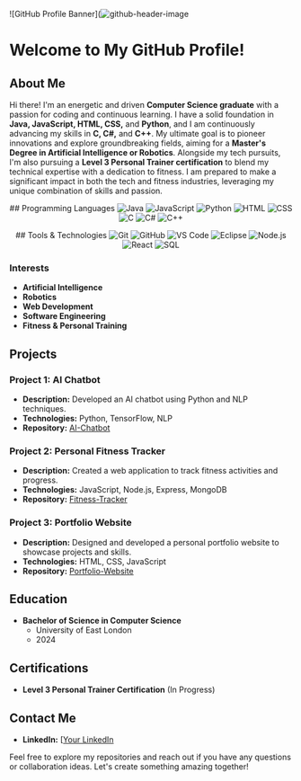 ![GitHub Profile Banner](![github-header-image](https://github.com/GCBlake/GCBlake/assets/128646190/b1c0100b-3006-404a-85d7-fc769c1f353b)

# Welcome to My GitHub Profile!

## About Me

Hi there! I'm an energetic and driven **Computer Science graduate** with a passion for coding and continuous learning. I have a solid foundation in **Java, JavaScript, HTML, CSS,** and **Python**, and I am continuously advancing my skills in **C, C#,** and **C++**.
My ultimate goal is to pioneer innovations and explore groundbreaking fields, aiming for a **Master's Degree in Artificial Intelligence or Robotics**. Alongside my tech pursuits, I'm also pursuing a **Level 3 Personal Trainer certification** to blend my technical expertise with a dedication to fitness.
I am prepared to make a significant impact in both the tech and fitness industries, leveraging my unique combination of skills and passion.

<p align="center">
  ## Programming Languages
  <img src="https://img.shields.io/badge/Java-ED8B00?style=for-the-badge&logo=java&logoColor=white" alt="Java">
  <img src="https://img.shields.io/badge/JavaScript-F7DF1E?style=for-the-badge&logo=javascript&logoColor=black" alt="JavaScript">
  <img src="https://img.shields.io/badge/Python-3776AB?style=for-the-badge&logo=python&logoColor=white" alt="Python">
  <img src="https://img.shields.io/badge/HTML5-E34F26?style=for-the-badge&logo=html5&logoColor=white" alt="HTML">
  <img src="https://img.shields.io/badge/CSS3-1572B6?style=for-the-badge&logo=css3&logoColor=white" alt="CSS">
  <img src="https://img.shields.io/badge/C-00599C?style=for-the-badge&logo=c&logoColor=white" alt="C">
  <img src="https://img.shields.io/badge/C%23-239120?style=for-the-badge&logo=c-sharp&logoColor=white" alt="C#">
  <img src="https://img.shields.io/badge/C++-00599C?style=for-the-badge&logo=c%2B%2B&logoColor=white" alt="C++">
  </p>

<p align="center">
  ## Tools & Technologies
  <img src="https://img.shields.io/badge/Git-F05032?style=for-the-badge&logo=git&logoColor=white" alt="Git">
  <img src="https://img.shields.io/badge/GitHub-181717?style=for-the-badge&logo=github&logoColor=white" alt="GitHub">
  <img src="https://img.shields.io/badge/VS%20Code-007ACC?style=for-the-badge&logo=visual-studio-code&logoColor=white" alt="VS Code">
  <img src="https://img.shields.io/badge/Eclipse-2C2255?style=for-the-badge&logo=eclipse&logoColor=white" alt="Eclipse">
  <img src="https://img.shields.io/badge/Node.js-339933?style=for-the-badge&logo=nodedotjs&logoColor=white" alt="Node.js">
  <img src="https://img.shields.io/badge/React-20232A?style=for-the-badge&logo=react&logoColor=61DAFB" alt="React">
  <img src="https://img.shields.io/badge/SQL-4479A1?style=for-the-badge&logo=sql&logoColor=white" alt="SQL">
</p>

### Interests
- **Artificial Intelligence**
- **Robotics**
- **Web Development**
- **Software Engineering**
- **Fitness & Personal Training**

## Projects

### Project 1: AI Chatbot
- **Description:** Developed an AI chatbot using Python and NLP techniques.
- **Technologies:** Python, TensorFlow, NLP
- **Repository:** [AI-Chatbot](https://github.com/yourusername/AI-Chatbot)

### Project 2: Personal Fitness Tracker
- **Description:** Created a web application to track fitness activities and progress.
- **Technologies:** JavaScript, Node.js, Express, MongoDB
- **Repository:** [Fitness-Tracker](https://github.com/yourusername/Fitness-Tracker)

### Project 3: Portfolio Website
- **Description:** Designed and developed a personal portfolio website to showcase projects and skills.
- **Technologies:** HTML, CSS, JavaScript
- **Repository:** [Portfolio-Website](https://github.com/yourusername/Portfolio-Website)

## Education
- **Bachelor of Science in Computer Science**
  - University of East London
  - 2024

## Certifications
- **Level 3 Personal Trainer Certification** (In Progress)

## Contact Me

- **LinkedIn:** [[Your LinkedIn](https://www.linkedin.com/in/yourusername](https://www.linkedin.com/in/blake-pattemore/))

Feel free to explore my repositories and reach out if you have any questions or collaboration ideas. Let's create something amazing together!
